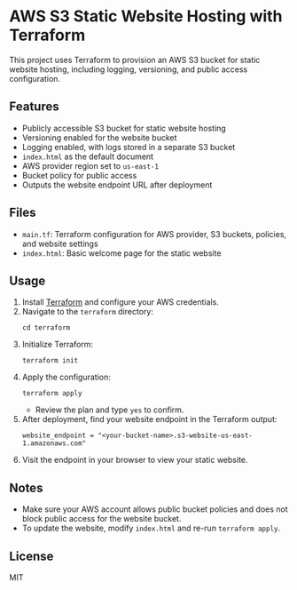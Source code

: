 # AWS S3 Static Website Hosting with Terraform

This project uses Terraform to provision an AWS S3 bucket for static website hosting, including logging, versioning, and public access configuration.

## Features
- Publicly accessible S3 bucket for static website hosting
- Versioning enabled for the website bucket
- Logging enabled, with logs stored in a separate S3 bucket
- `index.html` as the default document
- AWS provider region set to `us-east-1`
- Bucket policy for public access
- Outputs the website endpoint URL after deployment

## Files
- `main.tf`: Terraform configuration for AWS provider, S3 buckets, policies, and website settings
- `index.html`: Basic welcome page for the static website

## Usage
1. Install [Terraform](https://www.terraform.io/downloads.html) and configure your AWS credentials.
2. Navigate to the `terraform` directory:
   ```pwsh
   cd terraform
   ```
3. Initialize Terraform:
   ```pwsh
   terraform init
   ```
4. Apply the configuration:
   ```pwsh
   terraform apply
   ```
   - Review the plan and type `yes` to confirm.
5. After deployment, find your website endpoint in the Terraform output:
   ```
   website_endpoint = "<your-bucket-name>.s3-website-us-east-1.amazonaws.com"
   ```
6. Visit the endpoint in your browser to view your static website.

## Notes
- Make sure your AWS account allows public bucket policies and does not block public access for the website bucket.
- To update the website, modify `index.html` and re-run `terraform apply`.

## License
MIT